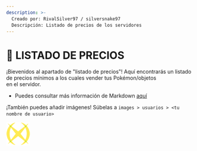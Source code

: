 ```yaml
---
description: >-
  Creado por: RivalSilver97 / silversnake97
  Descripción: Listado de precios de los servidores
---
```


# 🔧 LISTADO DE PRECIOS
¡Bievenidos al apartado de "listado de precios"! Aquí encontrarás un listado de precios mínimos a los cuales vender tus Pokémon/objetos<br>en el
servidor.

- Puedes consultar más información de Markdown [aquí](https://commonmark.org/help/)

¡También puedes añadir imágenes! Súbelas a `images > usuarios > <tu nombre de usuario>`

![Arco de Arceus de color amarillo](../images/usuarios/pokesantitw/diosArc.png)